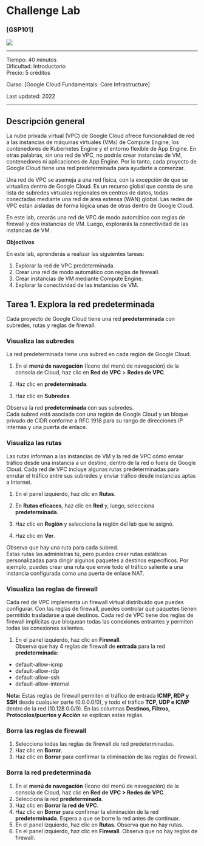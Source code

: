 # Challenge Lab


### [GSP101]

![](https://cdn.qwiklabs.com/GMOHykaqmlTHiqEeQXTySaMXYPHeIvaqa2qHEzw6Occ%3D)

---

Tiempo: 40 minutos<br>
Dificultad: Introductorio<br>
Precio: 5 créditos

Curso: [Google Cloud Fundamentals: Core Infrastructure]<br>

Last updated: 2022  

---

## Descripción general 

La nube privada virtual (VPC) de Google Cloud ofrece funcionalidad de red a las instancias de máquinas virtuales (VMs) de Compute Engine, los contenedores de Kubernetes Engine y el entorno flexible de App Engine. En otras palabras, sin una red de VPC, no podrás crear instancias de VM, contenedores ni aplicaciones de App Engine. Por lo tanto, cada proyecto de Google Cloud tiene una red predeterminada para ayudarte a comenzar.

Una red de VPC se asemeja a una red física, con la excepción de que se virtualiza dentro de Google Cloud. Es un recurso global que consta de una lista de subredes virtuales regionales en centros de datos, todas conectadas mediante una red de área extensa (WAN) global. Las redes de VPC están aisladas de forma lógica unas de otras dentro de Google Cloud.

En este lab, crearás una red de VPC de modo automático con reglas de firewall y dos instancias de VM. Luego, explorarás la conectividad de las instancias de VM.

**Objectivos**

En este lab, aprenderás a realizar las siguientes tareas:

1. Explorar la red de VPC predeterminada.<br/>
2. Crear una red de modo automático con reglas de firewall.<br/>
3. Crear instancias de VM mediante Compute Engine.<br/>
4. Explorar la conectividad de las instancias de VM.<br/>



## Tarea 1. Explora la red predeterminada
Cada proyecto de Google Cloud tiene una red **predeterminada** con subredes, rutas y reglas de firewall.

### Visualiza las subredes

La red predeterminada tiene una subred en cada región de Google Cloud.

1. En el **menú de navegación** (Ícono del menú de navegación) de la consola de Cloud, haz clic en **Red de VPC** > **Redes de VPC**.

2. Haz clic en **predeterminada**.

3. Haz clic en **Subredes**.

Observa la red **predeterminada** con sus subredes.<br>
Cada subred está asociada con una región de Google Cloud y un bloque privado de CIDR conforme a RFC 1918 para su rango de direcciones IP internas y una puerta de enlace.


### Visualiza las rutas

Las rutas informan a las instancias de VM y la red de VPC cómo enviar tráfico desde una instancia a un destino, dentro de la red o fuera de Google Cloud. Cada red de VPC incluye algunas rutas predeterminadas para enrutar el tráfico entre sus subredes y enviar tráfico desde instancias aptas a Internet.

1. En el panel izquierdo, haz clic en **Rutas**.

2. En **Rutas eficaces**, haz clic en **Red** y, luego, selecciona **predeterminada**.

3. Haz clic en **Región** y selecciona la región del lab que te asignó.

4. Haz clic en **Ver**.

Observa que hay una ruta para cada subred.<br>
Estas rutas las administras tú, pero puedes crear rutas estáticas personalizadas para dirigir algunos paquetes a destinos específicos. Por ejemplo, puedes crear una ruta que envíe todo el tráfico saliente a una instancia configurada como una puerta de enlace NAT.


### Visualiza las reglas de firewall

Cada red de VPC implementa un firewall virtual distribuido que puedes configurar. Con las reglas de firewall, puedes controlar qué paquetes tienen permitido trasladarse a qué destinos. Cada red de VPC tiene dos reglas de firewall implícitas que bloquean todas las conexiones entrantes y permiten todas las conexiones salientes.

1. En el panel izquierdo, haz clic en **Firewall**.<br>
Observa que hay 4 reglas de firewall de **entrada** para la red **predeterminada**:

-  default-allow-icmp<br>
-  default-allow-rdp<br>
-  default-allow-ssh<br>
-  default-allow-internal<br>

**Nota:** Estas reglas de firewall permiten el tráfico de entrada **ICMP, RDP y SSH** desde cualquier parte (0.0.0.0/0), y todo el tráfico **TCP, UDP e ICMP** dentro de la red (10.128.0.0/9). En las columnas **Destinos, Filtros, Protocolos/puertos y Acción** se explican estas reglas.

### Borra las reglas de firewall

1. Selecciona todas las reglas de firewall de red predeterminadas.
2. Haz clic en **Borrar**.
3. Haz clic en **Borrar** para confirmar la eliminación de las reglas de firewall.

### Borra la red predeterminada

1. En el **menú de navegación** (Ícono del menú de navegación) de la consola de Cloud, haz clic en **Red de VPC > Redes de VPC**.
2. Selecciona la red **predeterminada**.
3. Haz clic en **Borrar la red de VPC**.
4. Haz clic en **Borrar** para confirmar la eliminación de la red **predeterminada**. Espera a que se borre la red antes de continuar.
5. En el panel izquierdo, haz clic en **Rutas**. Observa que no hay rutas.
6. En el panel izquierdo, haz clic en **Firewall**. Observa que no hay reglas de firewall.

